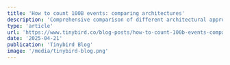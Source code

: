 ```yaml
---
title: 'How to count 100B events: comparing architectures'
description: 'Comprehensive comparison of different architectural approaches for processing and counting massive event streams.'
type: 'article'
url: 'https://www.tinybird.co/blog-posts/how-to-count-100b-events-comparing-architectures'
date: '2025-04-21'
publication: 'Tinybird Blog'
image: '/media/tinybird-blog.png'
---
```


